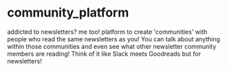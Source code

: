 # community_platform
addicted to newsletters? me too! platform to create 'communities' with people who read the same newsletters as you! You can talk about anything within those communities and even see what other newsletter community members are reading! 
Think of it like Slack meets Goodreads but for newsletters! 
